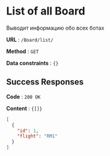 # List of all Board

Выводит информацию обо всех ботах

**URL** : `/Board/list/`

**Method** : `GET`

**Data constraints** : `{}`

## Success Responses

**Code** : `200 OK`

**Content** : `{[]}`

```json
[
  {
    "id": 1,
    "flight": "RM1"
  }
]
```